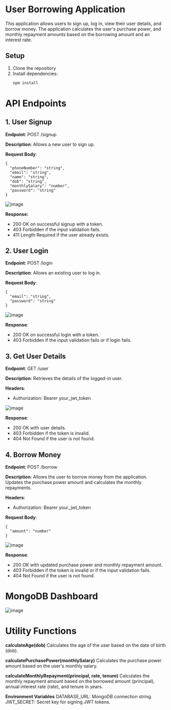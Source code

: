 
# User Borrowing Application

This application allows users to sign up, log in, view their user details, and borrow money. The application calculates the user's purchase power, and monthly repayment amounts based on the borrowing amount and an interest rate.

## Setup

1. Clone the repository
2. Install dependencies:
   ```bash
   npm install
# API Endpoints
## 1. User Signup

**Endpoint**: POST /signup

**Description**: Allows a new user to sign up.

**Request Body**:
```
{
  "phoneNumber": "string",
  "email": "string",
  "name": "string",
  "dob": "string",
  "monthlySalary": "number",
  "password": "string"
}
```
![image](https://github.com/user-attachments/assets/c79b99aa-6f5a-414a-b046-4300b6394780)

**Response:**
- 200 OK on successful signup with a token.
- 403 Forbidden if the input validation fails.
- 411 Length Required if the user already exists.


## 2. User Login
**Endpoint**: POST /login

**Description**: Allows an existing user to log in.

**Request Body**:
```
{
  "email": "string",
  "password": "string"
}
```
![image](https://github.com/user-attachments/assets/c61fa227-bd1b-4e8b-93a2-e3658d71cc68)

**Response**:

- 200 OK on successful login with a token.
- 403 Forbidden if the input validation fails or if login fails.


## 3. Get User Details
**Endpoint**: GET /user

**Description**: Retrieves the details of the logged-in user.

**Headers**:
- Authorization: Bearer your_jwt_token

![image](https://github.com/user-attachments/assets/46887b08-2eb2-4581-9f33-fcb950c9a5ad)

**Response**:

- 200 OK with user details.
- 403 Forbidden if the token is invalid.
- 404 Not Found if the user is not found.

## 4. Borrow Money
**Endpoint**: POST /borrow

**Description**: Allows the user to borrow money from the application. Updates the purchase power amount and calculates the monthly repayments.

**Headers**:

- Authorization: Bearer your_jwt_token

**Request Body**:
```
{
  "amount": "number"
}
```
![image](https://github.com/user-attachments/assets/140b5497-ae07-4c7e-b387-0d87059cc3d0)

**Response**:
- 200 OK with updated purchase power and monthly repayment amount.
- 403 Forbidden if the token is invalid or if the input validation fails.
- 404 Not Found if the user is not found.

# MongoDB Dashboard
![image](https://github.com/user-attachments/assets/7b8a8661-7380-4b8d-92ab-c67e938397cf)

# Utility Functions
**calculateAge(dob)**
Calculates the age of the user based on the date of birth (dob).

**calculatePurchasePower(monthlySalary)**
Calculates the purchase power amount based on the user's monthly salary.

**calculateMonthlyRepayment(principal, rate, tenure)**
Calculates the monthly repayment amount based on the borrowed amount (principal), annual interest rate (rate), and tenure in years.

**Environment Variables**
DATABASE_URL: MongoDB connection string.
JWT_SECRET: Secret key for signing JWT tokens.


